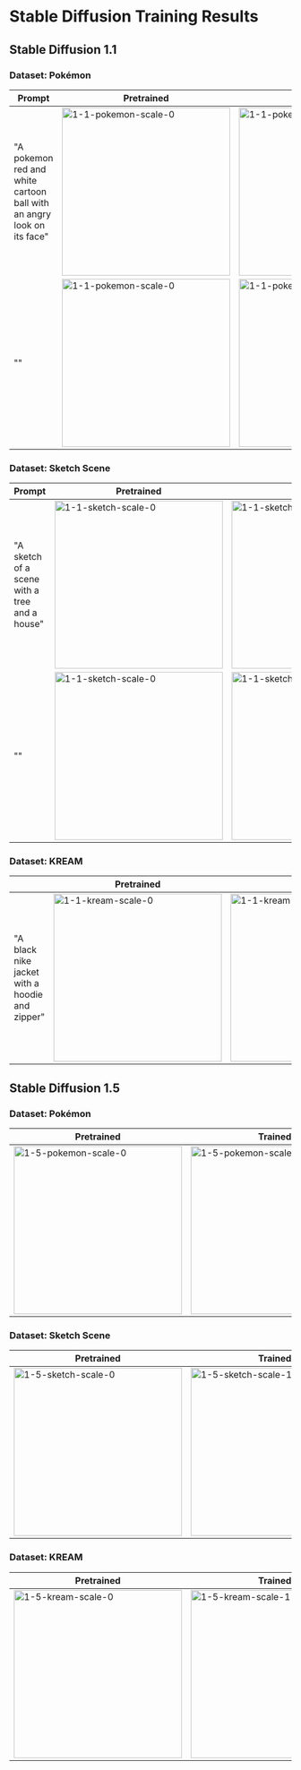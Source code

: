 # Stable Diffusion Training Results

## Stable Diffusion 1.1

### Dataset: Pokémon

| Prompt                                                                | Pretrained                                                                                 | Trained                                                                                    |
| --------------------------------------------------------------------- | ------------------------------------------------------------------------------------------ | ------------------------------------------------------------------------------------------ |
| "A pokemon red and white cartoon ball with an angry look on its face" | <img src="assets/1-1-pokemon-scale-0.png" alt="1-1-pokemon-scale-0" width="300"/>          | <img src="assets/1-1-pokemon-scale-1.png" alt="1-1-pokemon-scale-1" width="300"/>          |
| ""                                                                    | <img src="assets/prompt-2/1-1-pokemon-scale-0.png" alt="1-1-pokemon-scale-0" width="300"/> | <img src="assets/prompt-2/1-1-pokemon-scale-1.png" alt="1-1-pokemon-scale-1" width="300"/> |

### Dataset: Sketch Scene

| Prompt                                        | Pretrained                                                                               | Trained                                                                                  |
| --------------------------------------------- | ---------------------------------------------------------------------------------------- | ---------------------------------------------------------------------------------------- |
| "A sketch of a scene with a tree and a house" | <img src="assets/1-1-sketch-scale-0.png" alt="1-1-sketch-scale-0" width="300"/>          | <img src="assets/1-1-sketch-scale-1.png" alt="1-1-sketch-scale-1" width="300"/>          |
| ""                                            | <img src="assets/prompt-2/1-1-sketch-scale-0.png" alt="1-1-sketch-scale-0" width="300"/> | <img src="assets/prompt-2/1-1-sketch-scale-1.png" alt="1-1-sketch-scale-1" width="300"/> |

### Dataset: KREAM

|                                                | Pretrained                                                                    | Trained                                                                       |
| ---------------------------------------------- | ----------------------------------------------------------------------------- | ----------------------------------------------------------------------------- |
| "A black nike jacket with a hoodie and zipper" | <img src="assets/1-1-kream-scale-0.png" alt="1-1-kream-scale-0" width="300"/> | <img src="assets/1-1-kream-scale-1.png" alt="1-1-kream-scale-1" width="300"/> |

## Stable Diffusion 1.5

### Dataset: Pokémon

| Pretrained                                                                        | Trained                                                                           |
| --------------------------------------------------------------------------------- | --------------------------------------------------------------------------------- |
| <img src="assets/1-5-pokemon-scale-0.png" alt="1-5-pokemon-scale-0" width="300"/> | <img src="assets/1-5-pokemon-scale-1.png" alt="1-5-pokemon-scale-1" width="300"/> |

### Dataset: Sketch Scene

| Pretrained                                                                      | Trained                                                                         |
| ------------------------------------------------------------------------------- | ------------------------------------------------------------------------------- |
| <img src="assets/1-5-sketch-scale-0.png" alt="1-5-sketch-scale-0" width="300"/> | <img src="assets/1-5-sketch-scale-1.png" alt="1-5-sketch-scale-1" width="300"/> |

### Dataset: KREAM

| Pretrained                                                                    | Trained                                                                       |
| ----------------------------------------------------------------------------- | ----------------------------------------------------------------------------- |
| <img src="assets/1-5-kream-scale-0.png" alt="1-5-kream-scale-0" width="300"/> | <img src="assets/1-5-kream-scale-1.png" alt="1-5-kream-scale-1" width="300"/> |
